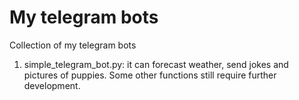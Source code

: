 # My telegram bots
Collection of my telegram bots

1. simple_telegram_bot.py: it can forecast weather, send jokes and pictures of puppies. Some other functions still require further development.

